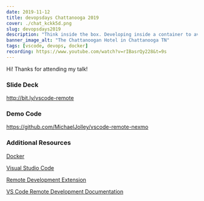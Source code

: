 ```yaml
---
date: 2019-11-12
title: devopsdays Chattanooga 2019
cover: ./chat_kckk5d.png
slug: devopsdays2019
description: "Think inside the box. Developing inside a container to avoid conflicts, improve security and speed up on-boarding"
banner_image_alt: "The Chattanoogan Hotel in Chattanooga TN"
tags: [vscode, devops, docker]
recording: https://www.youtube.com/watch?v=rIBasrQy228&t=9s
---
```


Hi! Thanks for attending my talk!

### Slide Deck

<a href="http://bit.ly/vscode-remote" target="_blank">http://bit.ly/vscode-remote</a>

### Demo Code

<a href="https://github.com/MichaelJolley/vscode-remote-nexmo" target="_blank">https://github.com/MichaelJolley/vscode-remote-nexmo</a>

### Additional Resources

<a href="https://www.docker.com/" target="_blank">Docker</a>

<a href="https://code.visualstudio.com/" target="_blank">Visual Studio Code</a>

<a href="https://marketplace.visualstudio.com/items?itemName=ms-vscode-remote.vscode-remote-extensionpack" target="_blank">Remote Development Extension</a>

<a href="https://code.visualstudio.com/docs/remote/remote-overview" target="_blank">VS Code Remote Development Documentation</a>

